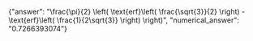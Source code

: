 {"answer": "\\frac{\\pi}{2} \\left( \\text{erf}\\left( \\frac{\\sqrt{3}}{2} \\right) - \\text{erf}\\left( \\frac{1}{2\\sqrt{3}} \\right) \\right)", "numerical_answer": "0.7266393074"}